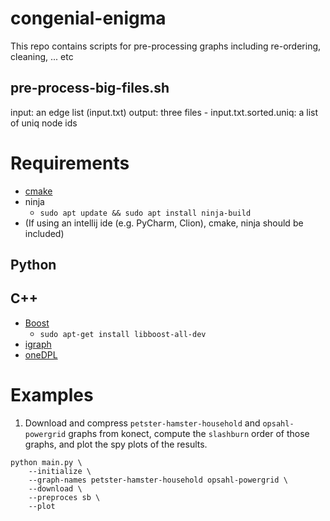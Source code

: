 # congenial-enigma
This repo contains scripts for pre-processing graphs including re-ordering, cleaning, ... etc

## pre-process-big-files.sh 

input: an edge list (input.txt)
output: three files 
		- input.txt.sorted.uniq: a list of uniq node ids


# Requirements
- [cmake](https://cmake.org/install/)
- ninja
	- ```sudo apt update && sudo apt install ninja-build```
- (If using an intellij ide (e.g. PyCharm, Clion), cmake, ninja should be included)
## Python
## C++
- [Boost](https://www.boost.org/)
  - `sudo apt-get install libboost-all-dev`
- [igraph](https://igraph.org/c/)
- [oneDPL](https://www.intel.com/content/www/us/en/developer/articles/guide/installation-guide-for-oneapi-toolkits.html)

# Examples

1. Download and compress `petster-hamster-household` and `opsahl-powergrid` graphs from konect, compute the `slashburn` order of those graphs, and plot the spy plots of the results.
```
python main.py \
	--initialize \
	--graph-names petster-hamster-household opsahl-powergrid \
	--download \
	--preproces sb \
	--plot
```
